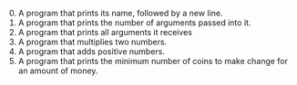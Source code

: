 0. A program that prints its name, followed by a new line.
1. A program that prints the number of arguments passed into it.
2. A program that prints all arguments it receives
3. A program that multiplies two numbers.
4. A program that adds positive numbers.
5. A program that prints the minimum number of coins to make change for an amount of money.

